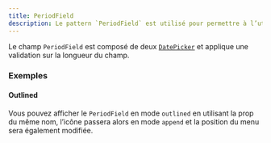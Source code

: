 ```yaml
---
title: PeriodField
description: Le pattern `PeriodField` est utilisé pour permettre à l’utilisateur de saisir une période.
---
```


<doc-tabs>

<doc-tab-item label="Utilisation">

Le champ `PeriodField` est composé de deux [`DatePicker`](/composants/formulaires/date-picker) et applique une validation sur la longueur du champ.

<doc-usage name="period-field"></doc-usage>

### Exemples

#### Outlined

Vous pouvez afficher le `PeriodField` en mode `outlined` en utilisant la prop du même nom, l’icône passera alors en mode `append` et la position du menu sera également modifiée.

<doc-example file="period-field/outlined"></doc-example>

</doc-tab-item>

<doc-tab-item label="API">

<doc-api name="period-field"></doc-api>
</doc-tab-item>

</doc-tabs>
